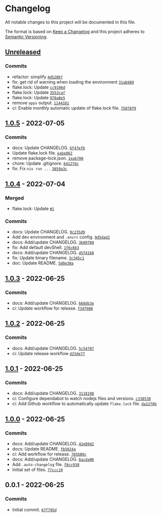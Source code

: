 # Changelog

All notable changes to this project will be documented in this file.

The format is based on [Keep a Changelog](https://keepachangelog.com/en/1.0.0/)
and this project adheres to [Semantic Versioning](https://semver.org/spec/v2.0.0.html).

## [Unreleased](https://github.com/loophp/nix-auto-changelog/compare/1.0.5...HEAD)

### Commits

- refactor: simplify [`4d5206f`](https://github.com/loophp/nix-auto-changelog/commit/4d5206ffc062917d0ef9161d4d82fb1b88496cf4)
- fix: get rid of warning when loading the environment [`31ab989`](https://github.com/loophp/nix-auto-changelog/commit/31ab9895ce090a14503e27fc75084137b2e9c2c2)
- flake.lock: Update [`cc9196d`](https://github.com/loophp/nix-auto-changelog/commit/cc9196dc3fa7e5cd6ac4e37b58dc33531195e496)
- flake.lock: Update [`3553caf`](https://github.com/loophp/nix-auto-changelog/commit/3553cafacc3422c93eddbf31fbcec5ba607979d1)
- flake.lock: Update [`978a8e5`](https://github.com/loophp/nix-auto-changelog/commit/978a8e52d96cf8cf89268007a5de0de5284d7ccb)
- remove `apps` output. [`1144101`](https://github.com/loophp/nix-auto-changelog/commit/1144101ec04a2bd38a7364fb904396332672d962)
- ci: Enable monthly automatic update of flake.lock file. [`75078f9`](https://github.com/loophp/nix-auto-changelog/commit/75078f9f525ca17fdf8234be11bb5b5e734ee796)

## [1.0.5](https://github.com/loophp/nix-auto-changelog/compare/1.0.4...1.0.5) - 2022-07-05

### Commits

- docs: Update CHANGELOG. [`6f47efb`](https://github.com/loophp/nix-auto-changelog/commit/6f47efbf4cd83abfddf3c6a6f83d612bab24c726)
- Update flake.lock file. [`eabe062`](https://github.com/loophp/nix-auto-changelog/commit/eabe062750e0ece28b1e3a5a4121d6ed1bfcdf80)
- remove package-lock.json. [`1eab700`](https://github.com/loophp/nix-auto-changelog/commit/1eab700a4f7eb34a1701da7998f3677b44873af5)
- chore: Update .gitignore. [`6412fdc`](https://github.com/loophp/nix-auto-changelog/commit/6412fdcdbb346169dc27d8a66116f7447483fac7)
- fix: Fix `nix run ...` [`3859a3c`](https://github.com/loophp/nix-auto-changelog/commit/3859a3c52adf39e1a333b89064cc39e1c389be6d)

## [1.0.4](https://github.com/loophp/nix-auto-changelog/compare/1.0.3...1.0.4) - 2022-07-04

### Merged

- flake.lock: Update [`#1`](https://github.com/loophp/nix-auto-changelog/pull/1)

### Commits

- docs: Update CHANGELOG. [`9c235d9`](https://github.com/loophp/nix-auto-changelog/commit/9c235d9d5a5b035a02b8fa270ce69a2aa7517a8d)
- Add dev environment and `.envrc` config. [`9d5dad2`](https://github.com/loophp/nix-auto-changelog/commit/9d5dad29b96154aaba2a8ff652f4e959a16a1176)
- docs: Add/update CHANGELOG. [`3b89760`](https://github.com/loophp/nix-auto-changelog/commit/3b89760403e1f11d5841eddf7fb0081c95ebd1df)
- fix: Add default devShell. [`1f6c6b3`](https://github.com/loophp/nix-auto-changelog/commit/1f6c6b34e4c1ffc73cb83d25e25c55b87a91064b)
- docs: Add/update CHANGELOG. [`45f41b8`](https://github.com/loophp/nix-auto-changelog/commit/45f41b838850559a6852f660a84228f845f319be)
- fix: Update binary filename. [`3c345c1`](https://github.com/loophp/nix-auto-changelog/commit/3c345c18cca08b452b3df57a8ca9c53adac36cae)
- doc: Update README. [`5d0e30a`](https://github.com/loophp/nix-auto-changelog/commit/5d0e30aeecf200648f662fdbcdc38b51b413bb4c)

## [1.0.3](https://github.com/loophp/nix-auto-changelog/compare/1.0.2...1.0.3) - 2022-06-25

### Commits

- docs: Add/update CHANGELOG. [`668db3e`](https://github.com/loophp/nix-auto-changelog/commit/668db3e6cd86886a0f4d9f47d00a454778c6d4c2)
- ci: Update workflow for release. [`f3df980`](https://github.com/loophp/nix-auto-changelog/commit/f3df980d4f0fc3e907abacc9f9c45ec99fd1026c)

## [1.0.2](https://github.com/loophp/nix-auto-changelog/compare/1.0.1...1.0.2) - 2022-06-25

### Commits

- docs: Add/update CHANGELOG. [`5c54787`](https://github.com/loophp/nix-auto-changelog/commit/5c5478798ec9acacc9fface56a72e8c64af3c812)
- ci: Update release workflow [`d23de77`](https://github.com/loophp/nix-auto-changelog/commit/d23de7723e60cdafddb69364baee6ba0cfb1cf1f)

## [1.0.1](https://github.com/loophp/nix-auto-changelog/compare/1.0.0...1.0.1) - 2022-06-25

### Commits

- docs: Add/update CHANGELOG. [`3118198`](https://github.com/loophp/nix-auto-changelog/commit/3118198fbeae6260fdcddcf1ef54f3944e3ea8cb)
- ci: Configure dependabot to watch nodejs files and versions. [`c338530`](https://github.com/loophp/nix-auto-changelog/commit/c338530ebdbdb8a8703d0e44e445da3ecc9576a6)
- ci: Add Github workflow to automatically update `flake.lock` file. [`da12f0b`](https://github.com/loophp/nix-auto-changelog/commit/da12f0b2f1fb88f9d9ba2c12109533cbe4a1dd25)

## [1.0.0](https://github.com/loophp/nix-auto-changelog/compare/0.0.1...1.0.0) - 2022-06-25

### Commits

- docs: Add/update CHANGELOG. [`42e89d2`](https://github.com/loophp/nix-auto-changelog/commit/42e89d2ec20cb55a1523d5c75c5b9a9336b17048)
- docs: Update README. [`fb5024a`](https://github.com/loophp/nix-auto-changelog/commit/fb5024a03f55d5f80182177d5023c78120da8fac)
- ci: Add workflow for release. [`785b80c`](https://github.com/loophp/nix-auto-changelog/commit/785b80c6597a2ca820d64b64b6fa87297b9c2d2b)
- docs: Add/update CHANGELOG. [`6acda06`](https://github.com/loophp/nix-auto-changelog/commit/6acda0649cda9648a10080d6c12e65f0cbd7ffd8)
- Add `.auto-changelog` file. [`f8cc938`](https://github.com/loophp/nix-auto-changelog/commit/f8cc9380291e032723607211942d6aa3b97597a7)
- Initial set of files. [`77ccc10`](https://github.com/loophp/nix-auto-changelog/commit/77ccc10588fd0dda6924b733a85883e832412621)

## 0.0.1 - 2022-06-25

### Commits

- Initial commit. [`67f795d`](https://github.com/loophp/nix-auto-changelog/commit/67f795d3121233ba39a7679d6baf26bcba06e205)
